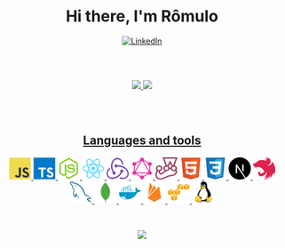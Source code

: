 <h1 align="center"> Hi there, I'm Rômulo </h1>

<p align="center">
  <a href="https://www.linkedin.com/in/machadoromulo/"><img src="https://img.shields.io/badge/LinkedIn-0077B5?style=for-the-badge&logo=linkedin&logoColor=white" alt="LinkedIn" /></a>

<br/><br/>
    
<div align="center">
  <a href="https://github.com/romulosm">
  <img height="180em" src="https://github-readme-stats.vercel.app/api?username=romulosm&show_icons=true&theme=dracula&include_all_commits=true&count_private=true"/>
  <img height="180em" src="https://github-readme-stats.vercel.app/api/top-langs/?username=romulosm&layout=compact&langs_count=7&theme=dracula"/>
</div>
    
<br/><br/>
    
<h2 align="center"> Languages and tools </h2>
    
<p align="center">
    <img src="https://raw.githubusercontent.com/devicons/devicon/master/icons/javascript/javascript-original.svg" width="40" height="40"/>
    <img src="https://raw.githubusercontent.com/devicons/devicon/master/icons/typescript/typescript-original.svg" width="40" height="40"/>
    <img src="https://raw.githubusercontent.com/devicons/devicon/master/icons/nodejs/nodejs-original.svg" width="40" height="40"/>    
    <img src="https://raw.githubusercontent.com/devicons/devicon/master/icons/react/react-original.svg" width="40" height="40"/>
    <img src="https://raw.githubusercontent.com/devicons/devicon/master/icons/redux/redux-original.svg" width="40" height="40"/>
    <img src="https://raw.githubusercontent.com/devicons/devicon/master/icons/graphql/graphql-plain.svg" width="40" height="40"/>    
    <img src="https://raw.githubusercontent.com/devicons/devicon/master/icons/jest/jest-plain.svg" width="40" height="40"/>
    <img src="https://raw.githubusercontent.com/devicons/devicon/master/icons/html5/html5-original.svg" width="40" height="40"/>
    <img src="https://raw.githubusercontent.com/devicons/devicon/master/icons/css3/css3-original.svg" width="40" height="40"/>
    <img src="https://raw.githubusercontent.com/devicons/devicon/master/icons/nextjs/nextjs-original.svg" width="40" height="40"/>
    <img src="https://raw.githubusercontent.com/devicons/devicon/master/icons/nestjs/nestjs-plain.svg" width="40" height="40"/>
    <img src="https://raw.githubusercontent.com/devicons/devicon/master/icons/mysql/mysql-plain.svg" width="40" height="40"/>
    <img src="https://raw.githubusercontent.com/devicons/devicon/master/icons/mongodb/mongodb-plain.svg" width="40" height="40"/>
    <img src="https://raw.githubusercontent.com/devicons/devicon/master/icons/docker/docker-plain.svg" width="40" height="40"/>
    <img src="https://raw.githubusercontent.com/devicons/devicon/master/icons/firebase/firebase-plain.svg" width="40" height="40"/>
    <img src="https://raw.githubusercontent.com/devicons/devicon/master/icons/amazonwebservices/amazonwebservices-original.svg" width="40" height="40"/>      
    <img src="https://raw.githubusercontent.com/devicons/devicon/master/icons/linux/linux-original.svg" width="40" height="40"/>  
</p>

<br/>

<p align="center">
<a href="https://hits.seeyoufarm.com"><img src="https://hits.seeyoufarm.com/api/count/incr/badge.svg?url=https%3A%2F%2Fgithub.com%2Fricardo93borges&count_bg=%230D1117&title_bg=%230D1117&icon=github.svg&icon_color=%23FFFFFF&title=&edge_flat=false"/></a>
</p>


<!--
**romulosm/romulosm** is a ✨ _special_ ✨ repository because its `README.md` (this file) appears on your GitHub profile.

Here are some ideas to get you started:

- 🔭 I’m currently working on ...
- 🌱 I’m currently learning ...
- 👯 I’m looking to collaborate on ...
- 🤔 I’m looking for help with ...
- 💬 Ask me about ...
- 📫 How to reach me: ...
- 😄 Pronouns: ...
- ⚡ Fun fact: ...
-->
